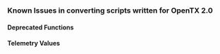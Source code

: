 ### Known Issues in converting scripts written for OpenTX 2.0

#### Deprecated Functions

#### Telemetry Values